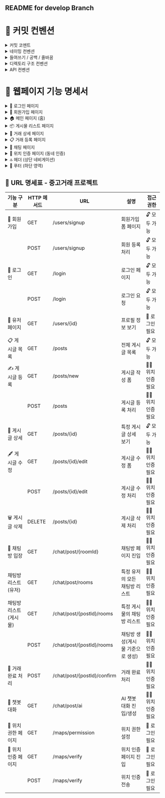 ## README for develop Branch

# 📝 커밋 컨벤션
<details>
<summary>커밋 코멘트</summary>
파일 추가 : add<br>
파일 수정 : modify <br>
파일 삭제 : delete <br>
버그수정 : fix <br>

---
</details>
<details>
<summary>네이밍 컨벤션</summary>

| 항목 | 예시 | 규칙 |
|------|------|------|
| 클래스 | `UserServiceImpl` | UpperCamelCase |
| 메서드 | `findById()` | lowerCamelCase |
| 변수 | `userName`, `postCount` | lowerCamelCase |
| 상수 | `MAX_SIZE`, `DEFAULT_TIMEOUT` | UPPER_SNAKE_CASE |

---
</details>
<details>
<summary>들여쓰기 / 공백 / 줄바꿈</summary>

- 들여쓰기: 공백 4칸<br>
- 연산자 앞뒤 공백: `=`, `+`, `==`, `&&` 등<br>
- 메서드 간 1줄 공백<br>
- 중괄호 `{}`는 한 줄 아래 (기본 Java 스타일)<br>

---
</details>
<details>
  <summary>디렉토리 구조 컨벤션</summary>

  ```
com.projectname
├── config
├── controller
├── dto
├── entity
├── repository
├── service
└── util
```

---
</details>
<details>
  <summary>API 컨벤션</summary>


| 항목 | 예시 |
|------|------|
| URI 규칙 | `/api/posts`, `/user-profile` (하이픈 소문자) |
| 응답 객체 | `ResponseEntity`로 래핑하여 반환 |
| DTO 역할 | 순수 데이터 전달용 (비즈니스 로직 X) |

---
</details>


# 📄 웹페이지 기능 명세서
<details>
<summary>🔐 로그인 페이지</summary>

#### 📌 필요 정보
- `id`, `username`, `password`, `address`, `provider`  
  → 유저 식별 및 로그인 처리용  
  → `address`는 동네 인증 여부 판단용
- 유저 입력값 (ID/비밀번호)
---

#### ⚙️ 기능
- 일반 로그인 (Spring Security 기반)
- **Google 소셜 로그인 (OAuth2)**
- 세션 설정 (로그인 상태 유지)
- 로그인 성공 시 유저의 동네 인증 여부 확인  
  → **동네 주소가 없다면 일부 기능 제한 (예: 게시글 작성 불가)**
- 아이디/비밀번호 검증 및 유효성 검사  
  → 입력값 비었을 경우 or 로그인 실패 시 에러 메시지 출력
---

#### 🔗 연결 페이지
- 헤더의 로그인 버튼 클릭 시 진입
- 게시글 작성 / 채팅 페이지 접근 시 로그인 페이지로 리다이렉트
- 회원가입 링크를 통해 회원가입 페이지로 이동 가능
---

</details>

<details>
<summary>🧾 회원가입 페이지</summary>

#### 📌 필요 정보
- 입력정보: `username`, `password`, `provider` (소셜 여부 포함)
---

#### ⚙️ 기능
- 회원가입 처리 (DB에 유저 정보 저장)
- 회원가입 완료 후 로그인 페이지로 자동 이동 or 이동 버튼 표시
---

</details>

<details>
<summary>🏠 메인 페이지 (홈)</summary>

#### 📌 필요 정보
- 전체 매물 리스트
- 매물별 세부 정보: 위치, 조회 수, 채팅 수 등
---

#### ⚙️ 기능
- 인기 매물 우선 노출 (조회 수 기준 or 기타 알고리즘)
- 인기 매물 → 그리드 카드 형식으로 표시 (이미지 / 제목 / 가격 / 지역)
- "더보기" 버튼 → 전체 중고 거래 페이지로 이동
- 기능별 안내 버튼 → 클릭 시 관련 기능 페이지로 이동
  - 예: 인기 매물 / 중고 거래 / 채팅
- **Google Play / App Store 버튼** → 모바일 앱 다운로드 유도 링크
---

#### 🔗 연결 페이지
- 홈 디렉토리(`/`)
- 헤더 아이콘 버튼
- 인기 매물 카드 클릭 → 개별 상세 페이지로 이동
- 안내 버튼 클릭 → 기능별 페이지로 연결
---

</details>

<details>
<summary>📦 게시물 리스트 페이지</summary>

#### 📌 필요 정보
- 전체 매물 리스트
- 로그인 여부 (로그인 시 → 글쓰기 버튼 노출)
- 각 매물 카드 정보: 이미지, 상품명, 가격, 지역
---

#### ⚙️ 기능
- 플로팅 버튼 (로그인한 유저만 거래 글 작성 가능)
- 매물 리스트 출력 (카드형 UI)
  - 이미지 / 제목 / 가격 / 위치 정보 포함
  - 각 카드 클릭 시 → 상세 페이지로 이동
- 페이지네이션 또는 무한스크롤 (UX 선택)
- 검색 기능
  - 제목 기반 검색 (RequestParam)
  - 장소 기반 검색 (RequestParam)
- 정렬 기능 (선택적 추가)
  - 거리순 / 최신순 / 가격순 등
---

#### 🔗 연결 페이지
- 거래 상세 페이지 (상품 카드 클릭)
- 거래 등록 페이지 (플로팅 버튼 클릭)
---

</details>

<details>
<summary>📄 거래 상세 페이지</summary>

#### 📌 필요 정보
- 게시물 상세 정보
  - `id`, `title`, `description`, `author`, `price`, `isSelled`, `createdAt`, `location`
- 판매자(글쓴이) 정보
- 현재 로그인한 유저 정보
- 페이지 로드 수 / 조회 수
- 댓글 정보 (선택 사항)
- 채팅 기록 정보 (선택 사항)
---

#### ⚙️ 기능
- 선택한 중고 상품의 상세 정보 출력
  - 이미지 / 제목 / 설명 / 가격 / 지역 등
- 현재 로그인 유저와 글쓴이 비교
  - 일치 시: 게시물 **수정**, **삭제** 버튼 노출
    - 수정 버튼 클릭 → 게시물 등록 페이지로 이동 (수정 모드)
- **목록으로 돌아가기** 버튼
- **채팅하기 버튼**
  - 로그인한 유저에게만 노출
  - 클릭 시 상대 유저 ID 포함하여 채팅 페이지로 이동
- 상품이 판매 완료된 경우 → 버튼 비활성화 or 상태 표시
---

#### 🔗 연결 페이지
- 게시물 리스트 페이지(이전)
- 채팅 페이지 (채팅하기 버튼)
- 게시물 등록 페이지 (수정 시)
---

</details>

<details>
<summary>📋 거래 등록 페이지</summary>

#### 📌 필요 정보
- 유저 정보 (작성자)
- 입력값
  - `title` (물건명)
  - `price` (가격)
  - `description` (상세 설명)
  - `img` (상품 사진) → 없을 경우 기본 이미지 처리
  - `address` (거래 지역) → 드롭다운 또는 지도 연동
---

#### ⚙️ 기능
- **폼 입력 기능**
  - 물건명, 가격, 설명, 지역, 사진 등 작성 가능
- **입력값 유효성 검사**
  - 필수 입력 항목 누락 시 등록 불가
  - 예: 제목 또는 가격이 비어 있으면 에러 메시지 표시
- **이미지 처리**
  - 이미지 업로드 기능
  - 업로드 없을 경우 → 기본 이미지(`no-img`) 처리
- **작성 완료 버튼**
  - 입력값 유효성 통과 시 → DB에 저장
  - 작성된 게시글 상세 페이지로 리다이렉트
---

#### 🔗 연결 페이지
- 메인 페이지 → 플로팅 버튼 → 거래 등록 페이지
- 등록 완료 후 → 해당 게시글 상세 페이지로 이동
- 수정 시 → 동일한 폼 재사용, 기존 정보 미리 채워진 상태
---

</details>
<details>
<summary>💬 채팅 페이지</summary>

#### 📌 필요 정보
- 로그인한 유저 정보
- 상대 유저 ID (판매자 or 구매자)
- 게시물 정보 (상품명, 가격, 썸네일 이미지 등)
- 채팅 리스트 (이전 채팅 내역)
- AI API 응답 정보 (챗봇 시나리오)
---

#### ⚙️ 기능
- **실시간 채팅 기능**
  - WebSocket 또는 SSE 방식
  - 메시지 전송/수신 즉시 렌더링
- **AI 챗봇 응답 기능**
  - 자동 메시지 추천 or 시나리오 기반 응답 제공
  - 예: "안녕하세요, 거래 가능하신가요?" 자동 응답
- **안 읽은 메시지 필터링**
  - 미확인 메시지만 보기 기능
  - 읽음 여부 상태 표시
- **최신순 정렬**
  - 최근 메시지가 아래에 표시
- **신뢰도 시스템 (선택 기능)**
  - 메시지 기반 거래 평가 또는 사용자 점수화
- **거래 완료 처리**
  - 거래가 성사되면 버튼 클릭으로 상태 전환
  - 완료된 채팅방 → 게시글 상태도 '판매 완료' 처리
- **거래 상태 표시**
  - 거래 진행 중 / 완료 등의 시각적 표시
---

#### 🔗 연결 페이지
- 거래 상세 페이지 → 채팅하기 버튼 클릭 시 진입
- 목록형 채팅방 → 해당 대화방으로 이동 가능
---
</details>

<details>
  <summary>📍 위치 인증 페이지 (동네 인증)</summary>

#### 📌 필요 정보
- 현재 사용자 위치 (GPS or 브라우저 위치 정보)
- 유저 정보 (DB에 저장된 인증 여부)
- Google Map API를 통한 위치 매핑
---

#### ⚙️ 기능
- **위치 검색 기능**
  - Google Map 또는 주소 입력 기반 검색
  - 주소는 '동' 단위까지만 허용 (예: 서울시 마포구 **서교동**)
- **현재 위치 기반 인증 기능**
  - 검색한 주소와 실제 위치(GPS 기반)가 일치할 경우에만 인증 처리
- **동네 설정 기능**
  - 인증 성공 시 사용자 정보에 `address` 필드 저장
  - 사용자 권한 또는 세션에 인증 상태 반영 (예: ROLE_AUTHENTICATED)
- **Spring Security 기반 Role 처리**
  - 인증된 사용자만 게시글 작성 / 채팅 기능 사용 가능하도록 설명
---

#### 🔗 연결 페이지
- 헤더의 "위치 인증" 버튼 클릭 시 진입
- 로그인 후 미인증 상태일 때 자동 리다이렉트될 수도 있음
---

</details>

<details>
  <summary>🔝 헤더 (상단 네비게이션)</summary>

#### 📌 필요 정보
- 로그인 여부
- 동네 인증 여부 (주소 등록 여부)
---

#### ⚙️ 기능
- 로그인 여부 및 동네 인증 여부에 따라 동적 버튼 렌더링
  - 로그인 X → "로그인" 버튼 표시
  - 로그인 O + 동네 인증 X → "동네 인증" 버튼 활성화
  - 로그인 O + 동네 인증 O → "채팅하기", "마이페이지" 등 기능 활성화
- 검색창 제공 (위치 또는 키워드 기반)
- 각 버튼 클릭 시 해당 기능 페이지로 이동
---

#### 🔗 연결 페이지
- 로그인 페이지
- 위치 인증 페이지
- 채팅 페이지 (로그인 + 동네 인증 시만 가능)
- 마이페이지 or 내 정보 페이지
---

</details>

<details>
<summary>📎 푸터 (하단 영역)</summary>

#### ⚙️ 기능
- 하단 주요 링크 연결 (회사소개, 이용약관, 개인정보처리방침 등)
- 퀵 이동 링크 버튼 제공:
  - "거래하기" → 메인 페이지 이동
  - "채팅하기" → 유저 로그인 및 동네 인증 여부 확인 후 채팅 페이지로 이동
---

#### 🔗 연결 페이지
- 메인 페이지 (`/`)
- 채팅 페이지 (`/chat`) ← 로그인 + 인증 필요
- 외부 정책 페이지 (약관, 소개 등)
---

</details>

## 📌 URL 명세표 - 중고거래 프로젝트

| 기능 구분             | HTTP 메서드 | URL                                  | 설명                            | 접근 권한            |
|----------------------|-------------|--------------------------------------|----------------------------------|-----------------------|
| 📝 회원가입           | GET         | /users/signup                        | 회원가입 폼 페이지               | 🔓 모두 가능          |
|                      | POST        | /users/signup                        | 회원 등록 처리                   | 🔓 모두 가능          |
| 🔐 로그인             | GET         | /login                               | 로그인 페이지                     | 🔓 모두 가능          |
|                      | POST        | /login                               | 로그인 요청                       | 🔓 모두 가능          |
| 🙋 유저페이지         | GET         | /users/{id}                          | 프로필 정보 보기                 | 🔐 로그인 필요        |
| 📋 게시글 목록        | GET         | /posts                               | 전체 게시글 목록                 | 🔓 모두 가능          |
| ✍️ 게시글 등록        | GET         | /posts/new                           | 게시글 작성 폼                   | 🔐🔐 위치 인증 필요    |
|                      | POST        | /posts                               | 게시글 등록 처리                 | 🔐🔐 위치 인증 필요    |
| 📄 게시글 상세        | GET         | /posts/{id}                          | 특정 게시글 상세 보기            | 🔓 모두 가능          |
| 🖋️ 게시글 수정        | GET         | /posts/{id}/edit                     | 게시글 수정 폼                   | 🔐🔐 위치 인증 필요    |
|                      | POST        | /posts/{id}/edit                     | 게시글 수정 처리                 | 🔐🔐 위치 인증 필요    |
| 🗑️ 게시글 삭제        | DELETE      | /posts/{id}                          | 게시글 삭제 처리                 | 🔐🔐 위치 인증 필요    |
| 💬 채팅방 입장        | GET         | /chat/post/{roomId}                 | 채팅방 페이지 진입               | 🔐🔐 위치 인증 필요    |
|  채팅방 리스트 (유저) | GET       | /chat/post/rooms                    | 특정 유저의 모든 채팅방 리스트   | 🔐🔐 위치 인증 필요        |
|  채팅방 리스트 (게시물) | GET    | /chat/post/{postId}/rooms           | 특정 게시물의 채팅방 리스트      | 🔐🔐 위치 인증 필요        |
|          | POST        | /chat/post/{postId}/rooms           | 채팅방 생성(게시물 기준으로 생성)                      | 🔐🔐 위치 인증 필요    |
| 💸 거래 완료 처리      | POST        | /chat/post/{postId}/confirm         | 거래 완료 처리                   | 🔐🔐 위치 인증 필요    |
| 🤖 챗봇 대화           | GET         | /chat/post/ai                        | AI 챗봇 대화 진입/생성           | 🔐🔐 위치 인증 필요    |
| 📍 위치 권한 페이지    | GET         | /maps/permission                    | 위치 권한 설정                   | 🔐 로그인 필요        |
| 🧭 위치 인증 페이지 | GET        | /maps/verify                        | 위치 인증 페이지 진입            | 🔐 로그인 필요        |
|    | POST        | /maps/verify                        | 위치 인증 전송                   | 🔐 로그인 필요        |


